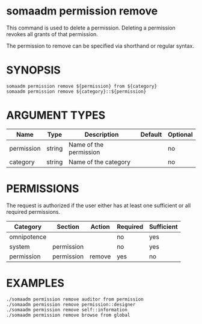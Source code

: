 # somaadm permission remove

This command is used to delete a permission. Deleting a permission
revokes all grants of that permission.

The permission to remove can be specified via shorthand or regular
syntax.

# SYNOPSIS

```
somaadm permission remove ${permission} from ${category}
somaadm permission remove ${category}::${permission}
```

# ARGUMENT TYPES

Name | Type |     Description   | Default | Optional
 --- |  --- | ----------------- | ------- | --------
permission | string | Name of the permission | | no
category | string | Name of the category | | no

# PERMISSIONS

The request is authorized if the user either has at least one
sufficient or all required permissions.

Category | Section | Action | Required | Sufficient
 ------- | ------- | ------ | -------- | ----------
omnipotence | | | no | yes
system | permission | | no | yes
permission | permission | remove | yes | no

# EXAMPLES

```
./somaadm permission remove auditor from permission
./somaadm permission remove permission::designer
./somaadm permission remove self::information
./somaadm permission remove browse from global
```
